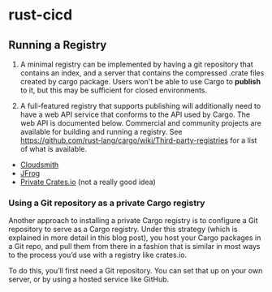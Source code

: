 # rust-cicd


## Running a Registry

1. A minimal registry can be implemented by having a git repository that contains an index, and a server that contains the compressed .crate files created by cargo package. Users won't be able to use Cargo to **publish** to it, but this may be sufficient for closed environments.


2. A full-featured registry that supports publishing will additionally need to have a web API service that conforms to the API used by Cargo. The web API is documented below.
Commercial and community projects are available for building and running a registry. See https://github.com/rust-lang/cargo/wiki/Third-party-registries for a list of what is available.

* [Cloudsmith](https://cloudsmith.com)
* [JFrog](https://jfrog.com/integration/cargo-registry/)
* [Private Crates.io](https://github.com/rust-lang/crates.io) (not a really good idea) 



### Using a Git repository as a private Cargo registry

Another approach to installing a private Cargo registry is to configure a Git repository to serve as a Cargo registry. Under this strategy (which is explained in more detail in this blog post), you host your Cargo packages in a Git repo, and pull them from there in a fashion that is similar in most ways to the process you’d use with a registry like crates.io.

To do this, you’ll first need a Git repository. You can set that up on your own server, or by using a hosted service like GitHub.

